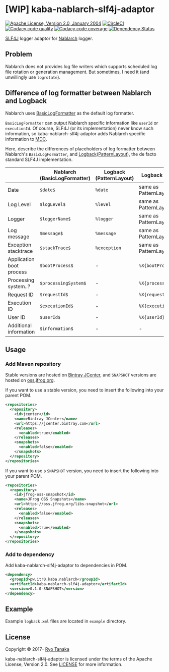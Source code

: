 # [WIP] kaba-nablarch-slf4j-adaptor

[![Apache License, Version 2.0, January 2004](https://img.shields.io/github/license/ryotan/kaba-nablarch-slf4j-adaptor.svg?style=flat)](http://www.apache.org/licenses/)
[![CircleCI](https://circleci.com/gh/ryotan/kaba-vault.svg?style=shield)](https://circleci.com/gh/ryotan/kaba-vault)
[![Codacy code quality](https://api.codacy.com/project/badge/grade/c2f6640f356144d082825ec1dfd99e7f)](https://www.codacy.com/app/ryotan/kaba-vault?utm_source=github.com&utm_medium=referral&utm_content=ryotan/kaba-vault&utm_campaign=Badge_Grade)
[![Codacy code coverage](https://api.codacy.com/project/badge/coverage/c2f6640f356144d082825ec1dfd99e7f)](https://www.codacy.com/app/ryotan/kaba-vault?utm_source=github.com&utm_medium=referral&utm_content=ryotan/kaba-vault&utm_campaign=Badge_Coverage)
[![Dependency Status](https://www.versioneye.com/user/projects/573791b7a0ca35004baf9553/badge.svg)](https://www.versioneye.com/user/projects/573791b7a0ca35004baf9553)

[SLF4J](https://www.slf4j.org/) logger adaptor for [Nablarch](https://github.com/nablarch/nablarch) logger.

## Problem

Nablarch does not provides log file writers which supports scheduled log file rotation or generation management. But sometimes, I need it (and unwillingly use `logrotate`).


## Difference of log formatter between Nablarch and Logback

Nablarch uses [BasicLogFormatter](https://nablarch.github.io/docs/5u7/javadoc/nablarch/core/log/basic/BasicLogFormatter.html) as the default log formatter.

`BasicLogFormatter` can output Nablarch specific information like `userId` or `executionId`.
Of course, SLF4J (or its implementation) never know such information, so kaba-nablarch-slf4j-adaptor adds Nablarch specific information to [MDC](https://logback.qos.ch/manual/mdc.html).

Here, describe the differences of placeholders of log formatter between Nablarch's `BasicLogFormatter`, and [Logback](https://logback.qos.ch/)([PatternLayout](https://logback.qos.ch/manual/layouts.html#ClassicPatternLayout)), the de facto standard SLF4J implementation.

|                           | Nablarch (BasicLogFormatter) | Logback (PatternLayout) | Logback w/ this lib    |
|:--------------------------|------------------------------|-------------------------|------------------------|
| Date                      | `$date$`                     | `%date`                 | same as PatternLayout  |
| Log Level                 | `$logLevel$`                 | `%level`                | same as PatternLayout  |
| Logger                    | `$loggerName$`               | `%logger`               | same as PatternLayout  |
| Log message               | `$message$`                  | `%message`              | same as PatternLayout  |
| Exception stacktrace      | `$stackTrace$`               | `%exception`            | same as PatternLayout  |
| Application boot process  | `$bootProcess$`              | -                       | `%X{bootProcess}`      |
| Processing system..?      | `$processingSystem$`         | -                       | `%X{processingSystem}` |
| Request ID                | `$requestId$`                | -                       | `%X{requestId}`        |
| Execution ID              | `$executionId$`              | -                       | `%X{executionId}`      |
| User ID                   | `$userId$`                   | -                       | `%X{userId}`           |
| Additional information    | `$information$`              | -                       | -                      |


## Usage

### Add Maven repository

Stable versions are hosted on [Bintray JCenter](https://jcenter.bintray.com),
and `SNAPSHOT` versions are hosted on [oss.jfrog.org](https://oss.jfrog.org/libs-snapshot).

If you want to use a stable version, you need to insert the following into your parent POM.

```xml
<repositories>
  <repository>
    <id>jcenter</id>
    <name>Bintray JCenter</name>
    <url>https://jcenter.bintray.com</url>
    <releases>
      <enabled>true</enabled>
    </releases>
    <snapshots>
      <enabled>false</enabled>
    </snapshots>
  </repository>
</repositories>
```

If you want to use s `SNAPSHOT` version, you need to insert the following into your parent POM.

```xml
<repositories>
  <repository>
    <id>jfrog-oss-snapshot</id>
    <name>JFrog OSS Snapshots</name>
    <url>https://oss.jfrog.org/libs-snapshot</url>
    <releases>
      <enabled>false</enabled>
    </releases>
    <snapshots>
      <enabled>true</enabled>
    </snapshots>
  </repository>
</repositories>
```

### Add to dependency

Add kaba-nablarch-slf4j-adaptor to dependencies in POM.

```xml
<dependency>
  <groupId>pw.itr0.kaba.nablarch</groupId>
  <artifactId>kaba-nablarch-slf4j-adaptor</artifactId>
  <version>0.1.0-SNAPSHOT</version>
</dependency>
```

## Example

Example `logback.xml` files are located in `example` directory.

## License

Copyright © 2017- [Ryo Tanaka](https://github.com/ryotan)

kaba-nablarch-slf4j-adaptor is licensed under the terms of the Apache License, Version 2.0. See [LICENSE](LICENSE) for more information.
